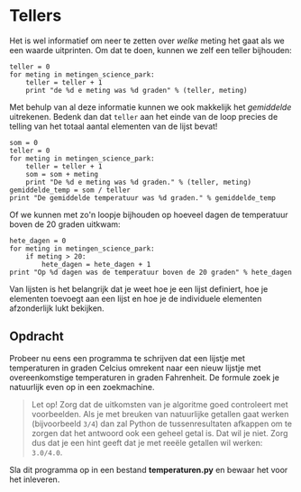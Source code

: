 # Tellers

Het is wel informatief om neer te zetten over *welke* meting het gaat als we een waarde uitprinten. Om dat te doen, kunnen we zelf een teller bijhouden:

    teller = 0
    for meting in metingen_science_park:
        teller = teller + 1
        print "de %d e meting was %d graden" % (teller, meting)

Met behulp van al deze informatie kunnen we ook makkelijk het *gemiddelde* uitrekenen. Bedenk dan dat `teller` aan het einde van de loop precies de telling van het totaal aantal elementen van de lijst bevat!

    som = 0
    teller = 0
    for meting in metingen_science_park:
        teller = teller + 1
        som = som + meting
        print "De %d e meting was %d graden." % (teller, meting)
    gemiddelde_temp = som / teller
    print "De gemiddelde temperatuur was %d graden." % gemiddelde_temp

Of we kunnen met zo'n loopje bijhouden op hoeveel dagen de temperatuur boven de 20 graden uitkwam:

    hete_dagen = 0
    for meting in metingen_science_park:
        if meting > 20:
            hete_dagen = hete_dagen + 1
    print "Op %d dagen was de temperatuur boven de 20 graden" % hete_dagen

Van lijsten is het belangrijk dat je weet hoe je een lijst definiert, hoe je elementen toevoegt aan een lijst en hoe je de individuele elementen afzonderlijk lukt bekijken.

## Opdracht

Probeer nu eens een programma te schrijven dat een lijstje met temperaturen in graden Celcius omrekent naar een nieuw lijstje met overeenkomstige temperaturen in graden Fahrenheit. De formule zoek je natuurlijk even op in een zoekmachine. 

> Let op! Zorg dat de uitkomsten van je algoritme goed controleert met voorbeelden. Als je met breuken van natuurlijke getallen gaat werken (bijvoorbeeld `3/4`) dan zal Python de tussenresultaten afkappen om te zorgen dat het antwoord ook een geheel getal is. Dat wil je niet. Zorg dus dat je een hint geeft dat je met reeële getallen wil werken: `3.0/4.0`.

Sla dit programma op in een bestand **temperaturen.py** en bewaar het voor het inleveren.
